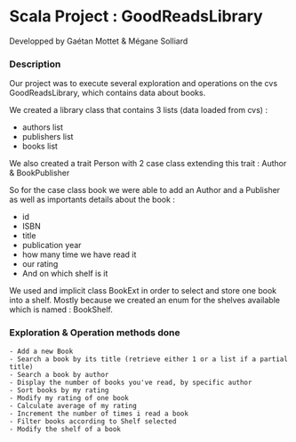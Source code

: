 # Scala Project : GoodReadsLibrary

Developped by Gaétan Mottet & Mégane Solliard

### Description

Our project was to execute several exploration and operations on the cvs GoodReadsLibrary, which contains data about books.

We created a library class that contains 3 lists (data loaded from cvs) :
  - authors list
  - publishers list
  - books list

We also created a trait Person with 2 case class extending this trait : Author & BookPublisher

So for the case class book we were able to add an Author and a Publisher as well as importants details about the book :
  - id
  - ISBN
  - title
  - publication year
  - how many time we have read it
  - our rating
  - And on which shelf is it

  We used and implicit class BookExt in order to select and store one book into a shelf.
  Mostly because we created an enum for the shelves available which is named : BookShelf.
  
  
  ### Exploration & Operation methods done
    - Add a new Book
    - Search a book by its title (retrieve either 1 or a list if a partial title)
    - Search a book by author
    - Display the number of books you've read, by specific author
    - Sort books by my rating
    - Modify my rating of one book
    - Calculate average of my rating
    - Increment the number of times i read a book
    - Filter books according to Shelf selected
    - Modify the shelf of a book

